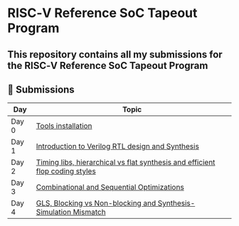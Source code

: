 # RISC‑V Reference SoC Tapeout Program

## This repository contains all my submissions for the RISC‑V Reference SoC Tapeout Program

## 📌 Submissions

| Day   | Topic                                   |
|-------|----------------------------------------|
| Day 0 | [Tools installation](week0)             |
| Day 1 | [Introduction to Verilog RTL design and Synthesis](day1) |
| Day 2 | [Timing libs, hierarchical vs flat synthesis and efficient flop coding styles](day2) |
| Day 3 | [Combinational and Sequential Optimizations](day3) |
| Day 4 | [GLS, Blocking vs Non-blocking and Synthesis-Simulation Mismatch](day4) |
